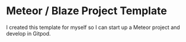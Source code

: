 # Meteor / Blaze Project Template
I created this template for myself so I can start up a Meteor project and develop in Gitpod.
